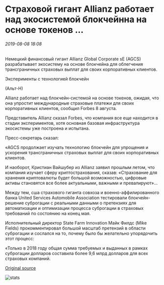 # Страховой гигант Allianz работает над экосистемой блокчейнна на основе токенов ...

###### 2019-08-08 18:08

Немецкий финансовый гигант Allianz Global Corporate sE (AGCS) разрабатывает экосистему на основе блокчейна для облегчения трансграничных страховых выплат для своих корпоративных клиентов.

Эксперименты с технологией блокчейн

(Альт-Н)

Allianz работает над блокчейн-системой на основе токенов, ожидая, что она упростит международные страховые платежи для своих корпоративных клиентов, сообщил Forbes 8 августа.

Представитель Allianz сказал Forbes, что компания все еще находится в стадии экспериментов, хотя основная базовая инфраструктура экосистемы уже построена и испытана.

Пресс-секретарь сказал:

«AGCS продолжает изучать технологию блокчейн для упрощения и ускорения трансграничных страховых выплат для своих корпоративных клиентов.

И наоборот, Кристиан Вайшубер из Allianz заявил прошлым летом, что компания изучает сферу криптострахования, сказав: «Страхование для хранения криптовалюты будет большой возможностью, цифровые активы становятся все более актуальными, важными и превалируют»...

Между тем, сша страхового гиганта совхоза и военно-аффилированного банка United Services Automobile Association тестировали блокчейн-решение суброгации с реальными данными о претензиях для автоматизации и оптимизации процесса суброгации в страховых требований по состоянию на конец мая.

Исполнительный директор State Farm Innovation Майк Филдс (Mike Fields) прокомментировал большой масштаб претензий в области суброгации и сослался на то, почему было бы желательно упорядочить этот процесс:

«Только в 2018 году общая сумма требуемых и выданных в рамках суброгации долларов составила более 9,6 млрд долларов для всех страховых компаний.

[Original source](https://cointelegraph.com/news/insurance-giant-allianz-is-working-on-a-token-based-blockchain-ecosystem)

![stats](https://c.statcounter.com/11760860/0/a89fa40b/1/ "stats")